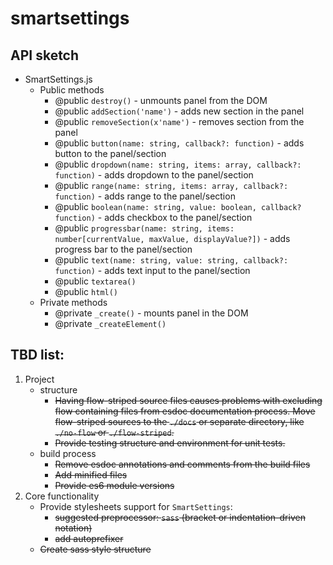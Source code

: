 # smartsettings

## API sketch

- SmartSettings.js
    - Public methods
        - @public `destroy()` - unmounts panel from the DOM
        - @public `addSection('name')` - adds new section in the panel
        - @public `removeSection(x'name')` - removes section from the panel
        - @public `button(name: string, callback?: function)` - adds button to the panel/section
        - @public `dropdown(name: string, items: array, callback?: function)` - adds dropdown to the panel/section
        - @public `range(name: string, items: array, callback?: function)` - adds range to the panel/section
        - @public `boolean(name: string, value: boolean, callback? function)` - adds checkbox to the panel/section
        - @public `progressbar(name: string, items: number[currentValue, maxValue, displayValue?])` - adds progress bar to the panel/section
        - @public `text(name: string, value: string, callback?: function)` - adds text input to the panel/section
        - @public `textarea()`
        - @public `html()`
    - Private methods
        - @private `_create()` - mounts panel in the DOM
        - @private `_createElement()`

## TBD list:
1. Project 
    - structure
        - ~~Having flow-striped source files causes problems with excluding flow containing files from esdoc documentation process. Move flow-striped sources to the `./docs` or separate directory, like `./no-flow` or `./flow-striped`.~~
        - ~~Provide testing structure and environment for unit tests.~~
    - build process
        - ~~Remove esdoc annotations and comments from the build files~~
        - ~~Add minified files~~
        - ~~Provide es6 module versions~~
2. Core functionality
    - Provide stylesheets support for `SmartSettings`:
        - ~~suggested preprocessor: `sass` (bracket or indentation-driven notation)~~
        - ~~add autoprefixer~~
    - ~~Create sass style structure~~
